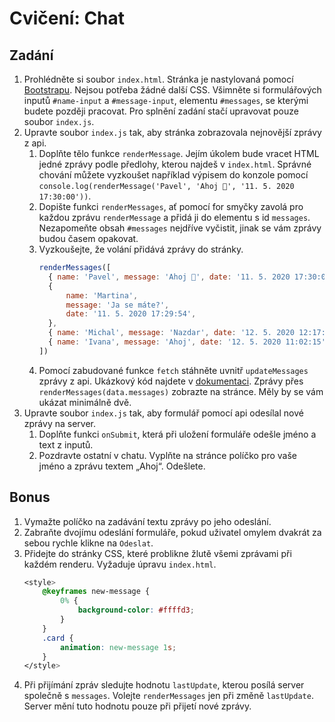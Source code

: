 # Cvičení: Chat

## Zadání

1. Prohlédněte si soubor `index.html`. Stránka je nastylovaná pomocí [Bootstrapu](https://getbootstrap.com/). Nejsou potřeba žádné další CSS. Všimněte si formulářových inputů `#name-input` a `#message-input`, elementu `#messages`, se kterými budete později pracovat. Pro splnění zadání stačí upravovat pouze soubor `index.js`.
1. Upravte soubor `index.js` tak, aby stránka zobrazovala nejnovější zprávy z api.
   1. Doplňte tělo funkce `renderMessage`. Jejím úkolem bude vracet HTML jedné zprávy podle předlohy, kterou najdeš v `index.html`. Správné chování můžete vyzkoušet například výpisem do konzole pomocí `console.log(renderMessage('Pavel', 'Ahoj 👋', '11. 5. 2020 17:30:00'))`.
   1. Dopište funkci `renderMessages`, ať pomocí for smyčky zavolá pro každou zprávu `renderMessage` a přidá ji do elementu s id `messages`. Nezapomeňte obsah `#messages` nejdříve vyčistit, jinak se vám zprávy budou časem opakovat.
   1. Vyzkoušejte, že volání přidává zprávy do stránky.
      ```js
      renderMessages([
      	{ name: 'Pavel', message: 'Ahoj 👋', date: '11. 5. 2020 17:30:00' },
      	{
      		name: 'Martina',
      		message: 'Ja se máte?',
      		date: '11. 5. 2020 17:29:54',
      	},
      	{ name: 'Michal', message: 'Nazdar', date: '12. 5. 2020 12:17:21' },
      	{ name: 'Ivana', message: 'Ahoj', date: '12. 5. 2020 11:02:15' },
      ])
      ```
   1. Pomocí zabudované funkce `fetch` stáhněte uvnitř `updateMessages` zprávy z api. Ukázkový kód najdete v [dokumentaci](https://czechichat.herokuapp.com/documentation/). Zprávy přes `renderMessages(data.messages)` zobrazte na stránce. Měly by se vám ukázat minimálně dvě.
1. Upravte soubor `index.js` tak, aby formulář pomocí api odesílal nové zprávy na server.
   1. Doplňte funkci `onSubmit`, která při uložení formuláře odešle jméno a text z inputů.
   1. Pozdravte ostatní v chatu. Vyplňte na stránce políčko pro vaše jméno a zprávu textem „Ahoj“. Odešlete.

## Bonus

1. Vymažte políčko na zadávání textu zprávy po jeho odeslání.
1. Zabraňte dvojímu odeslání formuláře, pokud uživatel omylem dvakrát za sebou rychle klikne na `Odeslat`.
1. Přidejte do stránky CSS, které problikne žlutě všemi zprávami při každém renderu. Vyžaduje úpravu `index.html`.
   ```css
   <style>
       @keyframes new-message {
           0% {
               background-color: #ffffd3;
           }
       }
       .card {
           animation: new-message 1s;
       }
   </style>
   ```
1. Při přijímání zpráv sledujte hodnotu `lastUpdate`, kterou posílá server společně s `messages`. Volejte `renderMessages` jen při změně `lastUpdate`. Server mění tuto hodnotu pouze při přijetí nové zprávy.
